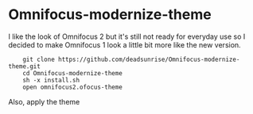 Omnifocus-modernize-theme
=========================

I like the look of Omnifocus 2 but it's still not ready for everyday use so I decided to make Omnifocus 1 look a little bit more like  the new version.

        git clone https://github.com/deadsunrise/Omnifocus-modernize-theme.git 
        cd Omnifocus-modernize-theme
        sh -x install.sh
        open omnifocus2.ofocus-theme


Also, apply the theme 

